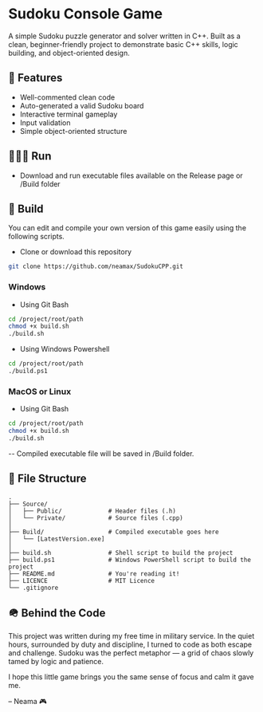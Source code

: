 # Sudoku Console Game

A simple Sudoku puzzle generator and solver written in C++. Built as a clean, beginner-friendly project to demonstrate basic C++ skills, logic building, and object-oriented design.


## 🎯 Features
- Well-commented clean code
- Auto-generated a valid Sudoku board
- Interactive terminal gameplay
- Input validation
- Simple object-oriented structure

## 🧑🏽‍💻 Run
- Download and run executable files available on the Release page or /Build folder

## 🔧 Build
You can edit and compile your own version of this game easily using the following scripts.

- Clone or download this repository
```bash
git clone https://github.com/neamax/SudokuCPP.git
```


### Windows
- Using Git Bash
```bash
cd /project/root/path
chmod +x build.sh
./build.sh
```

- Using Windows Powershell
```bash
cd /project/root/path
./build.ps1
```


### MacOS or Linux
- Using Git Bash
```bash
cd /project/root/path
chmod +x build.sh
./build.sh
```

-- Compiled executable file will be saved in /Build folder.


## 📁 File Structure
```
.
├── Source/
│   ├── Public/             # Header files (.h)
│   └── Private/            # Source files (.cpp)
│
├── Build/                  # Compiled executable goes here
│   └── [LatestVersion.exe]
│
├── build.sh                # Shell script to build the project
├── build.ps1               # Windows PowerShell script to build the project
├── README.md               # You're reading it!
├── LICENCE                 # MIT Licence
└── .gitignore
```


## 🪖 Behind the Code
This project was written during my free time in military service. In the quiet hours, surrounded by duty and discipline, I turned to code as both escape and challenge. Sudoku was the perfect metaphor — a grid of chaos slowly tamed by logic and patience.

I hope this little game brings you the same sense of focus and calm it gave me.

– Neama 🎮
